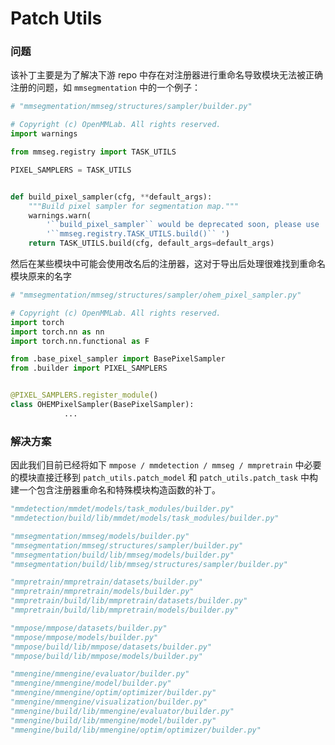 # Patch Utils

### 问题

该补丁主要是为了解决下游 repo 中存在对注册器进行重命名导致模块无法被正确注册的问题，如 `mmsegmentation` 中的一个例子：

```python
# "mmsegmentation/mmseg/structures/sampler/builder.py"

# Copyright (c) OpenMMLab. All rights reserved.
import warnings

from mmseg.registry import TASK_UTILS

PIXEL_SAMPLERS = TASK_UTILS


def build_pixel_sampler(cfg, **default_args):
    """Build pixel sampler for segmentation map."""
    warnings.warn(
        '``build_pixel_sampler`` would be deprecated soon, please use '
        '``mmseg.registry.TASK_UTILS.build()`` ')
    return TASK_UTILS.build(cfg, default_args=default_args)
```

然后在某些模块中可能会使用改名后的注册器，这对于导出后处理很难找到重命名模块原来的名字

```python
# "mmsegmentation/mmseg/structures/sampler/ohem_pixel_sampler.py"

# Copyright (c) OpenMMLab. All rights reserved.
import torch
import torch.nn as nn
import torch.nn.functional as F

from .base_pixel_sampler import BasePixelSampler
from .builder import PIXEL_SAMPLERS


@PIXEL_SAMPLERS.register_module()
class OHEMPixelSampler(BasePixelSampler):
            ...
```

### 解决方案

因此我们目前已经将如下 `mmpose / mmdetection / mmseg / mmpretrain` 中必要的模块直接迁移到 `patch_utils.patch_model` 和 `patch_utils.patch_task` 中构建一个包含注册器重命名和特殊模块构造函数的补丁。

```python
"mmdetection/mmdet/models/task_modules/builder.py"
"mmdetection/build/lib/mmdet/models/task_modules/builder.py"

"mmsegmentation/mmseg/models/builder.py"
"mmsegmentation/mmseg/structures/sampler/builder.py"
"mmsegmentation/build/lib/mmseg/models/builder.py"
"mmsegmentation/build/lib/mmseg/structures/sampler/builder.py"

"mmpretrain/mmpretrain/datasets/builder.py"
"mmpretrain/mmpretrain/models/builder.py"
"mmpretrain/build/lib/mmpretrain/datasets/builder.py"
"mmpretrain/build/lib/mmpretrain/models/builder.py"

"mmpose/mmpose/datasets/builder.py"
"mmpose/mmpose/models/builder.py"
"mmpose/build/lib/mmpose/datasets/builder.py"
"mmpose/build/lib/mmpose/models/builder.py"

"mmengine/mmengine/evaluator/builder.py"
"mmengine/mmengine/model/builder.py"
"mmengine/mmengine/optim/optimizer/builder.py"
"mmengine/mmengine/visualization/builder.py"
"mmengine/build/lib/mmengine/evaluator/builder.py"
"mmengine/build/lib/mmengine/model/builder.py"
"mmengine/build/lib/mmengine/optim/optimizer/builder.py"
```
